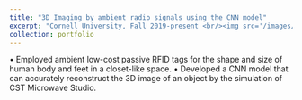 ```yaml
---
title: "3D Imaging by ambient radio signals using the CNN model"
excerpt: "Cornell University, Fall 2019-present <br/><img src='/images/research4.png'>"
collection: portfolio
---
```



•	Employed ambient low-cost passive RFID tags for the shape and size of human body and feet in a closet-like space.
•	Developed a CNN model that can accurately reconstruct the 3D image of an object by the simulation of CST Microwave Studio. 

